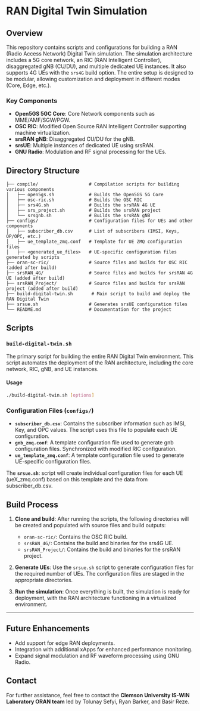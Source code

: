 # RAN Digital Twin Simulation

## Overview

This repository contains scripts and configurations for building a RAN (Radio Access Network) Digital Twin simulation. The simulation architecture includes a 5G core network, an RIC (RAN Intelligent Controller), disaggregated gNB (CU/DU), and multiple dedicated UE instances. It also supports 4G UEs with the `srs4G` build option. The entire setup is designed to be modular, allowing customization and deployment in different modes (Core, Edge, etc.).

### Key Components

- **Open5GS 5GC Core**: Core Network components such as MME/AMF/SGW/PGW.
- **OSC RIC**: Modified Open Source RAN Intelligent Controller supporting machine virtualization.
- **srsRAN gNB**: Disaggregated CU/DU for the gNB.
- **srsUE**: Multiple instances of dedicated UE using srsRAN.
- **GNU Radio**: Modulation and RF signal processing for the UEs.

## Directory Structure

```plaintext
├── compile/                   # Compilation scripts for building various components
│   ├── open5gs.sh             # Builds the Open5GS 5G Core
│   ├── osc-ric.sh             # Builds the OSC RIC
│   ├── srs4G.sh               # Builds the srsRAN 4G UE
│   ├── srs_project.sh         # Builds the srsRAN project
│   └── srsgnb.sh              # Builds the srsRAN gNB
├── configs/                   # Configuration files for UEs and other components
│   ├── subscriber_db.csv      # List of subscribers (IMSI, Keys, OP/OPC, etc.)
│   ├── ue_template_zmq.conf   # Template for UE ZMQ configuration files
│   ├── <generated_ue_files>   # UE-specific configuration files generated by scripts
├── oran-sc-ric/               # Source files and builds for OSC RIC (added after build)
├── srsRAN_4G/                 # Source files and builds for srsRAN 4G UE (added after build)
├── srsRAN_Project/            # Source files and builds for srsRAN project (added after build)
├── build-digital-twin.sh       # Main script to build and deploy the RAN Digital Twin
├── srsue.sh                   # Generates srsUE configuration files
└── README.md                  # Documentation for the project
```

## Scripts

### `build-digital-twin.sh`
The primary script for building the entire RAN Digital Twin environment. This script automates the deployment of the RAN architecture, including the core network, RIC, gNB, and UE instances.

#### Usage

```bash
./build-digital-twin.sh [options]
```

### Configuration Files (`configs/`)

- **`subscriber_db.csv`**: Contains the subscriber information such as IMSI, Key, and OPC values. The script uses this file to populate each UE configuration.
- **`gnb_zmq.conf`**: A template configuration file used to generate gnb configuration files. Synchronized with modified RIC configuration.
- **`ue_template_zmq.conf`**: A template configuration file used to generate UE-specific configuration files.

The **`srsue.sh`**: script will create individual configuration files for each UE (ueX_zmq.conf) based on this template and the data from subscriber_db.csv.

## Build Process

1. **Clone and build**: After running the scripts, the following directories will be created and populated with source files and build outputs:
   - `oran-sc-ric/`: Contains the OSC RIC build.
   - `srsRAN_4G/`: Contains the build and binaries for the srs4G UE.
   - `srsRAN_Project/`: Contains the build and binaries for the srsRAN project.

2. **Generate UEs**: Use the `srsue.sh` script to generate configuration files for the required number of UEs. The configuration files are staged in the appropriate directories.

3. **Run the simulation**: Once everything is built, the simulation is ready for deployment, with the RAN architecture functioning in a virtualized environment.

---

## Future Enhancements

- Add support for edge RAN deployments.
- Integration with additional xApps for enhanced performance monitoring.
- Expand signal modulation and RF waveform processing using GNU Radio.

## Contact

For further assistance, feel free to contact the **Clemson University IS-WiN Laboratory ORAN team** led by Tolunay Sefyi, Ryan Barker, and Basir Reze.
